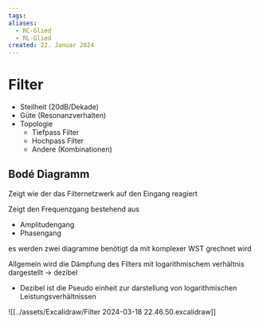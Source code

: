 ```yaml
---
tags: 
aliases:
  - RC-Glied
  - RL-Glied
created: 22. Januar 2024
---
```


# Filter

- Steilheit (20dB/Dekade)
- Güte (Resonanzverhalten)
- Topologie
  - Tiefpass Filter
  - Hochpass Filter
  - Andere (Kombinationen)

## Bodé Diagramm

Zeigt wie der das Filternetzwerk auf den Eingang reagiert

Zeigt den Frequenzgang bestehend aus
- Amplitudengang
- Phasengang

es werden zwei diagramme benötigt da mit komplexer WST grechnet wird

Allgemein wird die Dämpfung des Filters mit logarithmischem verhältnis dargestellt -> dezibel
- Dezibel ist die Pseudo einheit zur darstellung von logarithmischen Leistungsverhältnissen

![[../assets/Excalidraw/Filter 2024-03-18 22.46.50.excalidraw]]

